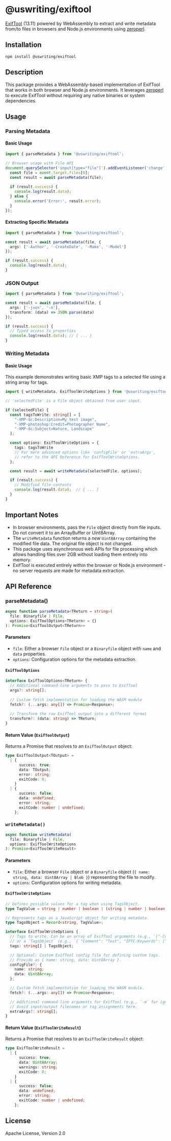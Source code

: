 # @uswriting/exiftool

[ExifTool](https://exiftool.org) (13.11) powered by WebAssembly to extract and write metadata from/to files in browsers and Node.js environments using [zeroperl](https://github.com/uswriting/zeroperl).

## Installation

```
npm install @uswriting/exiftool
```

## Description

This package provides a WebAssembly-based implementation of ExifTool that works in both browser and Node.js environments. It leverages [zeroperl](https://github.com/uswriting/zeroperl) to execute ExifTool without requiring any native binaries or system dependencies.

## Usage

### Parsing Metadata

#### Basic Usage

```typescript
import { parseMetadata } from '@uswriting/exiftool';

// Browser usage with File API
document.querySelector('input[type="file"]').addEventListener('change', async (event) => {
  const file = event.target.files[0];
  const result = await parseMetadata(file);
  
  if (result.success) {
    console.log(result.data);
  } else {
    console.error('Error:', result.error);
  }
});
```

#### Extracting Specific Metadata

```typescript
import { parseMetadata } from '@uswriting/exiftool';

const result = await parseMetadata(file, {
  args: ['-Author', '-CreateDate', '-Make', '-Model']
});

if (result.success) {
  console.log(result.data);
}
```

### JSON Output

```typescript
import { parseMetadata } from '@uswriting/exiftool';

const result = await parseMetadata(file, {
  args: ['-json', '-n'],
  transform: (data) => JSON.parse(data)
});

if (result.success) {
  // Typed access to properties
  console.log(result.data); // { ... }
}
```

### Writing Metadata

#### Basic Usage

This example demonstrates writing basic XMP tags to a selected file using a string array for tags.

```typescript
import { writeMetadata, ExifToolWriteOptions } from '@uswriting/exiftool';

// 'selectedFile' is a File object obtained from user input.

if (selectedFile) {
  const tagsToWrite: string[] = [
    "-XMP-dc:Description=My test image",
    "-XMP-photoshop:Credit=Photographer Name",
    "-XMP-dc:Subject=Nature, Landscape"
  ];

  const options: ExifToolWriteOptions = {
    tags: tagsToWrite
    // For more advanced options like 'configFile' or 'extraArgs',
    // refer to the API Reference for ExifToolWriteOptions.
  };

  const result = await writeMetadata(selectedFile, options);

  if (result.success) {
    // Modified file contents
    console.log(result.data);  // { ... }
  }
}
```

## Important Notes

- In browser environments, pass the `File` object directly from file inputs. Do not convert it to an ArrayBuffer or Uint8Array.
- The `writeMetadata` function returns a *new* `Uint8Array` containing the modified file data. The original file object is not changed.
- This package uses asynchronous web APIs for file processing which allows handling files over 2GB without loading them entirely into memory.
- ExifTool is executed entirely within the browser or Node.js environment - no server requests are made for metadata extraction.

## API Reference

### parseMetadata()

```typescript
async function parseMetadata<TReturn = string>(
  file: Binaryfile | File,
  options: ExifToolOptions<TReturn> = {}
): Promise<ExifToolOutput<TReturn>>
```

#### Parameters

- `file`: Either a browser `File` object or a `Binaryfile` object with `name` and `data` properties.
- `options`: Configuration options for the metadata extraction.

#### `ExifToolOptions`

```typescript
interface ExifToolOptions<TReturn> {
  // Additional command-line arguments to pass to ExifTool
  args?: string[];
  
  // Custom fetch implementation for loading the WASM module
  fetch?: (...args: any[]) => Promise<Response>;
  
  // Transform the raw ExifTool output into a different format
  transform?: (data: string) => TReturn;
}
```

#### Return Value (`ExifToolOutput`)

Returns a Promise that resolves to an `ExifToolOutput` object:

```typescript
type ExifToolOutput<TOutput> =
  | {
      success: true;
      data: TOutput;
      error: string;
      exitCode: 0;
    }
  | {
      success: false;
      data: undefined;
      error: string;
      exitCode: number | undefined;
    };
```

### `writeMetadata()`

```typescript
async function writeMetadata(
  file: Binaryfile | File,
  options: ExifToolWriteOptions
): Promise<ExifToolWriteResult>
```

#### Parameters

  - `file`: Either a browser `File` object or a `Binaryfile` object (`{ name: string, data: Uint8Array | Blob }`) representing the file to modify.
  - `options`: Configuration options for writing metadata.

#### `ExifToolWriteOptions`

```typescript
// Defines possible values for a tag when using TagsObject.
type TagValue = string | number | boolean | (string | number | boolean)[];

// Represents tags as a JavaScript object for writing metadata.
type TagsObject = Record<string, TagValue>;

interface ExifToolWriteOptions {
  // Tags to write. Can be an array of ExifTool arguments (e.g., `["-Comment=Test"]`)
  // or a `TagsObject` (e.g., `{ "Comment": "Test", "IPTC:Keywords": ["one", "two"] }`).
  tags: string[] | TagsObject;

  // Optional: Custom ExifTool config file for defining custom tags.
  // Provide as { name: string, data: Uint8Array }.
  configFile?: {
    name: string;
    data: Uint8Array;
  };

  // Custom fetch implementation for loading the WASM module.
  fetch?: (...args: any[]) => Promise<Response>;

  // Additional command-line arguments for ExifTool (e.g., `-m` for ignore minor errors).
  // Avoid input/output filenames or tag assignments here.
  extraArgs?: string[];
}
```

#### Return Value (`ExifToolWriteResult`)

Returns a Promise that resolves to an `ExifToolWriteResult` object:

```typescript
type ExifToolWriteResult =
  | {
      success: true;
      data: Uint8Array;
      warnings: string;
      exitCode: 0;
    }
  | {
      success: false;
      data: undefined;
      error: string;
      exitCode: number | undefined;
    };
```

## License

Apache License, Version 2.0
